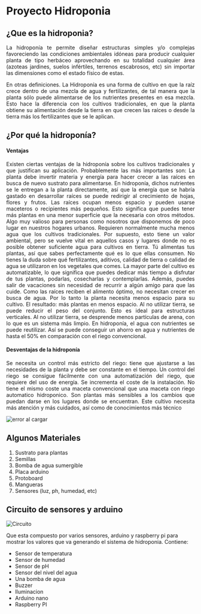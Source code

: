 # **Proyecto Hidroponia**

## ¿Que es la hidroponia?
<p align="justify">
La hidroponía te permite diseñar estructuras simples y/o complejas favoreciendo las condiciones ambientales idóneas para producir cualquier planta de tipo herbáceo aprovechando en su totalidad cualquier área (azoteas jardines, suelos infértiles, terrenos escabrosos, etc) sin importar las dimensiones como el estado físico de estas.
</p>
<p align="justify">
En otras definiciones.
La Hidroponía es una forma de cultivo en que la raíz crece dentro de una mezcla de agua y fertilizantes, de tal manera que la planta sólo puede alimentarse de los nutrientes presentes en esa mezcla. Esto hace la diferencia con los cultivos tradicionales, en que la planta obtiene su alimentación desde la tierra en que crecen las raíces o desde la tierra más los fertilizantes que se le aplican.
</p>


## ¿Por qué la hidroponía?

#### **Ventajas**
<p align="justify">
Existen ciertas ventajas de la hidroponía sobre los cultivos tradicionales y que justifican su aplicación. Probablemente las más importantes son:
 La planta debe invertir materia y energía para hacer crecer a las raíces en busca de nuevo sustrato para alimentarse. En hidroponía, dichos nutrientes se le entregan a la planta directamente, así que la energía que se habría gastado en desarrollar raíces se puede redirigir al crecimiento de hojas, flores y frutos.
Las raíces ocupan menos espacio y pueden usarse maceteros o recipientes más pequeños. Esto significa que puedes tener más plantas en una menor superficie que la necesaria con otros métodos. Algo muy valioso para personas como nosotros que disponemos de poco lugar en nuestros hogares urbanos.
Requieren normalmente mucha menos agua que los cultivos tradicionales. Por supuesto, esto tiene un valor ambiental, pero se vuelve vital en aquellos casos y lugares donde no es posible obtener suficiente agua para cultivos en tierra.
Tú alimentas tus plantas, así que sabes perfectamente qué es lo que ellas consumen. No tienes la duda sobre qué fertilizantes, aditivos, calidad de tierra o calidad de agua se utilizaron en los vegetales que comes.
La mayor parte del cultivo es automatizable, lo que significa que puedes dedicar más tiempo a disfrutar de tus plantas, podarlas, cosecharlas y contemplarlas. Además, puedes salir de vacaciones sin necesidad de recurrir a algún amigo para que las cuide.
Como las raíces reciben el alimento óptimo, no necesitan crecer en busca de agua. Por lo tanto la planta necesita menos espacio para su cultivo. El resultado: más plantas en menos espacio.
Al no utilizar tierra, se puede reducir el peso del conjunto. Esto es ideal para estructuras verticales.
 Al no utilizar tierra, se desprende menos partículas de arena, con lo que es un sistema más limpio.
En hidroponía, el agua con nutrientes se puede reutilizar. Así se puede conseguir un ahorro en agua y nutrientes de hasta el 50% en comparación con el riego convencional.
 </p>
 
#### **Desventajas de la hidroponía**
<p align="justify">
Se necesita un control más estricto del riego: tiene que ajustarse a las necesidades de la planta y debe ser constante en el tiempo.
Un control del riego se consigue fácilmente con una automatización del riego, que requiere del uso de energía.
Se incrementa el coste de la instalación. No tiene el mismo coste una maceta convencional que una maceta con riego automatico hidroponico.
Son plantas más sensibles a los cambios que puedan darse en los lugares donde se encuentran.
Este cultivo necesita más atención y más cuidados, así como de conocimientos más técnico
</p>

![error al cargar](https://hidroponia.org.mx/images/op1ervis/HIDROPONIA-SISTEMA-NFT-KALE.jpg)

## Algunos Materiales
1. Sustrato para plantas                                
2. Semillas 
3. Bomba de agua sumergible 
4. Placa arduino
5. Protoboard
6. Mangueras
7. Sensores (luz, ph, humedad, etc)

## Circuito de sensores y arduino
![Circuito](https://github.com/VazquezAdolfo/Hidroponia/blob/master/Circuitos/CircuitoCompleto.PNG)

Que esta compuesto por varios sensores, arduino y raspberry pi para mostrar los valores que va generando el sistema de hidroponia. Contiene:
* Sensor de temperatura
* Sensor de humedad
* Sensor de pH
* Sensor del nivel del agua
* Una bomba de agua
* Buzzer
* Iluminacion
* Arduino nano
* Raspberry PI

